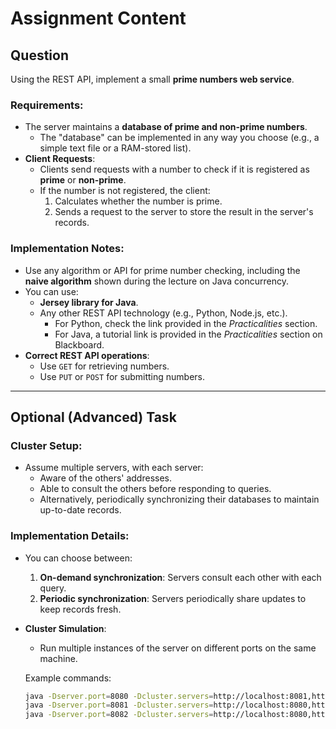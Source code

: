 # Assignment Content

## Question

Using the REST API, implement a small **prime numbers web service**.

### Requirements:

- The server maintains a **database of prime and non-prime numbers**.
    - The "database" can be implemented in any way you choose (e.g., a simple text file or a RAM-stored list).
- **Client Requests**:
    - Clients send requests with a number to check if it is registered as **prime** or **non-prime**.
    - If the number is not registered, the client:
        1. Calculates whether the number is prime.
        2. Sends a request to the server to store the result in the server's records.

### Implementation Notes:

- Use any algorithm or API for prime number checking, including the **naive algorithm** shown during the lecture on Java
  concurrency.
- You can use:
    - **Jersey library for Java**.
    - Any other REST API technology (e.g., Python, Node.js, etc.).
        - For Python, check the link provided in the *Practicalities* section.
        - For Java, a tutorial link is provided in the *Practicalities* section on Blackboard.
- **Correct REST API operations**:
    - Use `GET` for retrieving numbers.
    - Use `PUT` or `POST` for submitting numbers.

---

## Optional (Advanced) Task

### Cluster Setup:

- Assume multiple servers, with each server:
    - Aware of the others' addresses.
    - Able to consult the others before responding to queries.
    - Alternatively, periodically synchronizing their databases to maintain up-to-date records.

### Implementation Details:

- You can choose between:
    1. **On-demand synchronization**: Servers consult each other with each query.
    2. **Periodic synchronization**: Servers periodically share updates to keep records fresh.

- **Cluster Simulation**:
    - Run multiple instances of the server on different ports on the same machine.

  Example commands:
  ```bash
  java -Dserver.port=8080 -Dcluster.servers=http://localhost:8081,http://localhost:8082 -jar server.jar
  java -Dserver.port=8081 -Dcluster.servers=http://localhost:8080,http://localhost:8082 -jar server.jar
  java -Dserver.port=8082 -Dcluster.servers=http://localhost:8080,http://localhost:8081 -jar server.jar
  ```